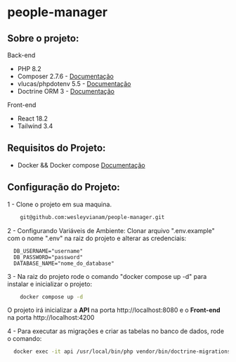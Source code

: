 # people-manager

## Sobre o projeto:
Back-end
* PHP 8.2
* Composer 2.7.6 - [Documentação](https://getcomposer.org/doc/)
* vlucas/phpdotenv 5.5 - [Documentação](https://github.com/vlucas/phpdotenv)
* Doctrine ORM 3 - [Documentação](https://www.doctrine-project.org/)

Front-end
* React 18.2
* Tailwind 3.4

## Requisitos do Projeto:
 * Docker && Docker compose [Documentação](https://docs.docker.com/engine/install/) 

## Configuração do Projeto:
1 - Clone o projeto em sua maquina.
```bash
    git@github.com:wesleyvianam/people-manager.git
```

2 - Configurando Variáveis de Ambiente: Clonar arquivo ".env.example" com o nome ".env" na raiz do projeto e alterar as credenciais:

      DB_USERNAME="username"
      DB_PASSWORD="password"
      DATABASE_NAME="nome_do_database"

3 - Na raiz do projeto rode o comando "docker compose up -d" para instalar e inicializar o projeto:
```bash
    docker compose up -d
```
O projeto irá inicializar a **API** na porta http://localhost:8080 e o **Front-end** na porta http://localhost:4200

4 - Para executar as migrações e criar as tabelas no banco de dados, rode o comando:
```bash
  docker exec -it api /usr/local/bin/php vendor/bin/doctrine-migrations migrations:migrate
```

